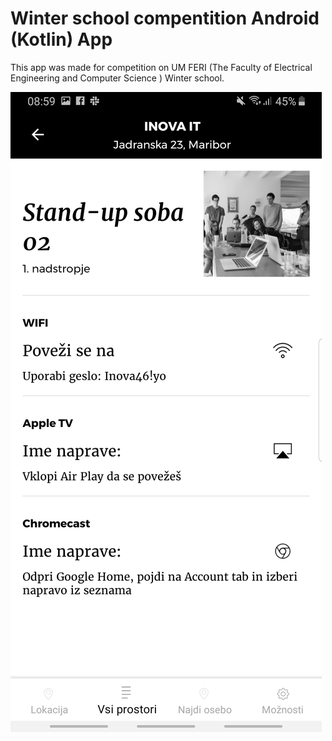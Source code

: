 # Winter school compentition Android (Kotlin) App

This app was made for competition on UM FERI (The Faculty of Electrical Engineering and Computer Science ) Winter school. 

![alt screen](https://github.com/joze1239/zs_2019_beacons_app/blob/master/screens/Screenshot_20190716-085931_Zimska%20ola.jpg?raw=true)

